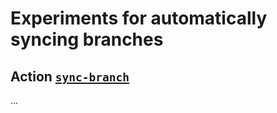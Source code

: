 # Experiments for automatically syncing branches

## Action [`sync-branch`](https://github.com/remarkablemark/sync-branch)

...
